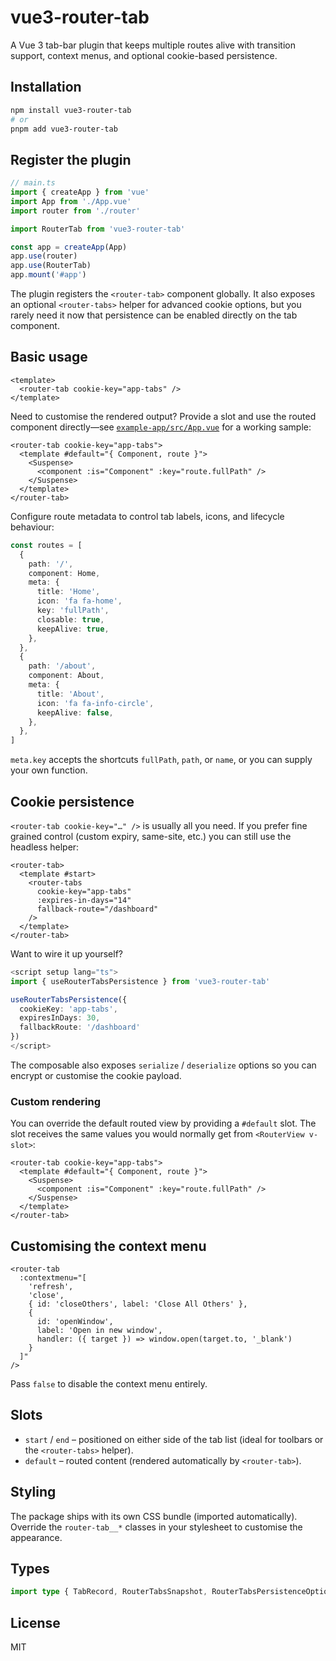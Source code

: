 # vue3-router-tab

A Vue 3 tab-bar plugin that keeps multiple routes alive with transition support, context menus, and optional cookie-based persistence.

## Installation

```bash
npm install vue3-router-tab
# or
pnpm add vue3-router-tab
```

## Register the plugin

```ts
// main.ts
import { createApp } from 'vue'
import App from './App.vue'
import router from './router'

import RouterTab from 'vue3-router-tab'

const app = createApp(App)
app.use(router)
app.use(RouterTab)
app.mount('#app')
```

The plugin registers the `<router-tab>` component globally. It also exposes an optional `<router-tabs>` helper for advanced cookie options, but you rarely need it now that persistence can be enabled directly on the tab component.

## Basic usage

```vue
<template>
  <router-tab cookie-key="app-tabs" />
</template>
```

Need to customise the rendered output? Provide a slot and use the routed component directly—see [`example-app/src/App.vue`](example-app/src/App.vue) for a working sample:

```vue
<router-tab cookie-key="app-tabs">
  <template #default="{ Component, route }">
    <Suspense>
      <component :is="Component" :key="route.fullPath" />
    </Suspense>
  </template>
</router-tab>
```

Configure route metadata to control tab labels, icons, and lifecycle behaviour:

```ts
const routes = [
  {
    path: '/',
    component: Home,
    meta: {
      title: 'Home',
      icon: 'fa fa-home',
      key: 'fullPath',
      closable: true,
      keepAlive: true,
    },
  },
  {
    path: '/about',
    component: About,
    meta: {
      title: 'About',
      icon: 'fa fa-info-circle',
      keepAlive: false,
    },
  },
]
```

`meta.key` accepts the shortcuts `fullPath`, `path`, or `name`, or you can supply your own function.

## Cookie persistence

`<router-tab cookie-key="…" />` is usually all you need. If you prefer fine grained control (custom expiry, same-site, etc.) you can still use the headless helper:

```vue
<router-tab>
  <template #start>
    <router-tabs
      cookie-key="app-tabs"
      :expires-in-days="14"
      fallback-route="/dashboard"
    />
  </template>
</router-tab>
```

Want to wire it up yourself?

```ts
<script setup lang="ts">
import { useRouterTabsPersistence } from 'vue3-router-tab'

useRouterTabsPersistence({
  cookieKey: 'app-tabs',
  expiresInDays: 30,
  fallbackRoute: '/dashboard'
})
</script>
```
The composable also exposes `serialize` / `deserialize` options so you can encrypt or customise the cookie payload.

### Custom rendering

You can override the default routed view by providing a `#default` slot. The slot receives the same values you would normally get from `<RouterView v-slot>`:

```vue
<router-tab cookie-key="app-tabs">
  <template #default="{ Component, route }">
    <Suspense>
      <component :is="Component" :key="route.fullPath" />
    </Suspense>
  </template>
</router-tab>
```

## Customising the context menu

```vue
<router-tab
  :contextmenu="[
    'refresh',
    'close',
    { id: 'closeOthers', label: 'Close All Others' },
    {
      id: 'openWindow',
      label: 'Open in new window',
      handler: ({ target }) => window.open(target.to, '_blank')
    }
  ]"
/>
```

Pass `false` to disable the context menu entirely.

## Slots

- `start` / `end` – positioned on either side of the tab list (ideal for toolbars or the `<router-tabs>` helper).
- `default` – routed content (rendered automatically by `<router-tab>`).

## Styling

The package ships with its own CSS bundle (imported automatically). Override the `router-tab__*` classes in your stylesheet to customise the appearance.

## Types

```ts
import type { TabRecord, RouterTabsSnapshot, RouterTabsPersistenceOptions } from 'vue3-router-tab'
```

## License

MIT
